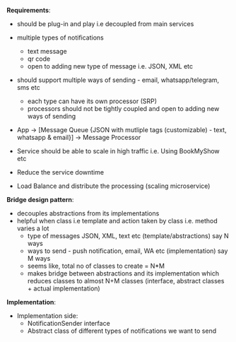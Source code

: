 **Requirements**:
- should be plug-in and play i.e  decoupled from main services
- multiple types of notifications
  - text message
  - qr code
  - open to adding new type of message i.e. JSON, XML etc
- should support multiple ways of sending - email, whatsapp/telegram, sms etc
  - each type can have its own processor (SRP)
  - processors should not be tightly coupled and open to adding new ways of sending

- App -> [Message Queue {JSON with mutliple tags (customizable) - text, whatsapp & email}] -> Message Processor
- Service should be able to scale in high traffic i.e. Using BookMyShow etc
- Reduce the service downtime
- Load Balance and distribute the processing (scaling microservice)

**Bridge design pattern**:
- decouples abstractions from its implementations
- helpful when class i.e template and action taken by class i.e. method varies a lot
  * type of messages JSON, XML, text etc (template/abstractions) say N ways
  * ways to send - push notification, email, WA etc (implementation) say M ways
  * seems like, total no of classes to create = N*M
  * makes bridge between abstractions and its implementation which reduces classes to almost N+M classes (interface, abstract classes + actual implementation)

**Implementation**:
* Implementation side:
  * NotificationSender interface
  * Abstract class of different types of notifications we want to send

